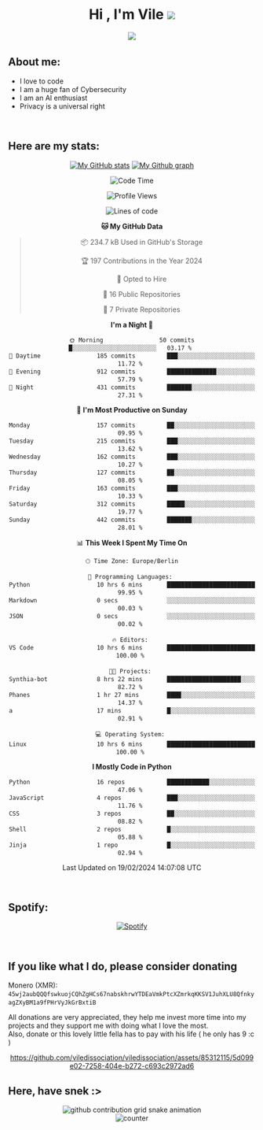 <h1 align="center">Hi , I'm Vile <img src="https://media.giphy.com/media/hvRJCLFzcasrR4ia7z/giphy.gif" width="35"></h1>
<p align="center">
  <a href="https://github.com/viledissociation"><img src="https://readme-typing-svg.demolab.com?font=Roboto+Mono&weight=300&size=28&duration=4000&pause=100&color=C109F7&center=true&vCenter=true&width=580&height=127&lines=I'm+a+programmer;I'm+an+AI+enthusiast;I'm+a+big+fan+of+Neural+Networks;I'm+interested+in+Computer+Science;I+love+Cybersecurity;By+the+way+I+use+Arch+%F0%9F%92%80"></a>
</p>

## About me:

- I love to code
- I am a huge fan of Cybersecurity
- I am an AI enthusiast
- Privacy is a universal right

<br>

## Here are my stats:

<div align="center">
    
 [![My GitHub stats](https://github-readme-stats.vercel.app/api?username=viledissociation&count_private=true&show_icons=true&theme=radical)](https://github.com/viledissociation)
 [![My Github graph](http://github-profile-summary-cards.vercel.app/api/cards/profile-details?username=viledissociation&theme=radical)](https://github.com/viledissociation)

<!--START_SECTION:waka-->
![Code Time](http://img.shields.io/badge/Code%20Time-229%20hrs%202%20mins-blue)

![Profile Views](http://img.shields.io/badge/Profile%20Views-0-blue)

![Lines of code](https://img.shields.io/badge/From%20Hello%20World%20I%27ve%20Written-109.9%20thousand%20lines%20of%20code-blue)

**🐱 My GitHub Data** 

> 📦 234.7 kB Used in GitHub's Storage 
 > 
> 🏆 197 Contributions in the Year 2024
 > 
> 💼 Opted to Hire
 > 
> 📜 16 Public Repositories 
 > 
> 🔑 7 Private Repositories 
 > 
**I'm a Night 🦉** 

```text
🌞 Morning                50 commits          █░░░░░░░░░░░░░░░░░░░░░░░░   03.17 % 
🌆 Daytime                185 commits         ███░░░░░░░░░░░░░░░░░░░░░░   11.72 % 
🌃 Evening                912 commits         ██████████████░░░░░░░░░░░   57.79 % 
🌙 Night                  431 commits         ███████░░░░░░░░░░░░░░░░░░   27.31 % 
```
📅 **I'm Most Productive on Sunday** 

```text
Monday                   157 commits         ██░░░░░░░░░░░░░░░░░░░░░░░   09.95 % 
Tuesday                  215 commits         ███░░░░░░░░░░░░░░░░░░░░░░   13.62 % 
Wednesday                162 commits         ███░░░░░░░░░░░░░░░░░░░░░░   10.27 % 
Thursday                 127 commits         ██░░░░░░░░░░░░░░░░░░░░░░░   08.05 % 
Friday                   163 commits         ███░░░░░░░░░░░░░░░░░░░░░░   10.33 % 
Saturday                 312 commits         █████░░░░░░░░░░░░░░░░░░░░   19.77 % 
Sunday                   442 commits         ███████░░░░░░░░░░░░░░░░░░   28.01 % 
```


📊 **This Week I Spent My Time On** 

```text
🕑︎ Time Zone: Europe/Berlin

💬 Programming Languages: 
Python                   10 hrs 6 mins       █████████████████████████   99.95 % 
Markdown                 0 secs              ░░░░░░░░░░░░░░░░░░░░░░░░░   00.03 % 
JSON                     0 secs              ░░░░░░░░░░░░░░░░░░░░░░░░░   00.02 % 

🔥 Editors: 
VS Code                  10 hrs 6 mins       █████████████████████████   100.00 % 

🐱‍💻 Projects: 
Synthia-bot              8 hrs 22 mins       █████████████████████░░░░   82.72 % 
Phanes                   1 hr 27 mins        ████░░░░░░░░░░░░░░░░░░░░░   14.37 % 
a                        17 mins             █░░░░░░░░░░░░░░░░░░░░░░░░   02.91 % 

💻 Operating System: 
Linux                    10 hrs 6 mins       █████████████████████████   100.00 % 
```

**I Mostly Code in Python** 

```text
Python                   16 repos            ████████████░░░░░░░░░░░░░   47.06 % 
JavaScript               4 repos             ███░░░░░░░░░░░░░░░░░░░░░░   11.76 % 
CSS                      3 repos             ██░░░░░░░░░░░░░░░░░░░░░░░   08.82 % 
Shell                    2 repos             █░░░░░░░░░░░░░░░░░░░░░░░░   05.88 % 
Jinja                    1 repo              █░░░░░░░░░░░░░░░░░░░░░░░░   02.94 % 
```




 Last Updated on 19/02/2024 14:07:08 UTC
<!--END_SECTION:waka-->
</div>
<br>

## Spotify:

<div align="center">

[![Spotify](https://whois-hoeless.vercel.app/api/spotify?background_color=0d1117&border_color=090d13)](https://open.spotify.com/user/heanchenhorst)
</div>

<br>

## If you like what I do, please consider donating

Monero (XMR): ```45wj2aubQQQfswkuojCQhZgHCs67nabskhrwYTDEaVmkPtcXZmrkqKKSV1JuhXLU8QfnkyagZXyBM1a9fPHrVyJkGrBxtiB```

All donations are very appreciated, they help me invest more time into my projects and they support me with doing what I love the most.  
Also, donate or this lovely little fella has to pay with his life (  he only has 9 :c  )

<div align="center">


https://github.com/viledissociation/viledissociation/assets/85312115/5d099e02-7258-404e-b272-c693c2972ad6


</div>

## Here, have snek :>
<div align="center">
<picture>
  <source media="(prefers-color-scheme: dark)" srcset="https://raw.githubusercontent.com/viledissociation/viledissociation/output/github-contribution-grid-snake-dark.svg">
  <source media="(prefers-color-scheme: light)" srcset="https://raw.githubusercontent.com/viledissociation/viledissociation/output/github-contribution-grid-snake.svg">
  <img alt="github contribution grid snake animation" src="https://raw.githubusercontent.com/viledissociation/viledissociation/output/github-contribution-grid-snake.svg">
</div>

<div align="center">
  <img src="https://moe-counter.glitch.me/get/@hoeless_count?theme=rule34" alt="counter" />
</div>
